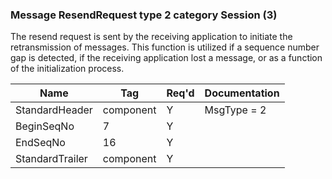 ### Message ResendRequest type 2 category Session (3)

The resend request is sent by the receiving application to initiate the retransmission of messages. This function is utilized if a sequence number gap is detected, if the receiving application lost a message, or as a function of the initialization process.

| Name            | Tag       | Req'd | Documentation |
|-----------------|-----------|----------|---------------|
| StandardHeader  | component |   Y   | MsgType = 2   |
| BeginSeqNo      | 7         |   Y   |               |
| EndSeqNo        | 16        |   Y   |               |
| StandardTrailer | component |   Y   |               |

